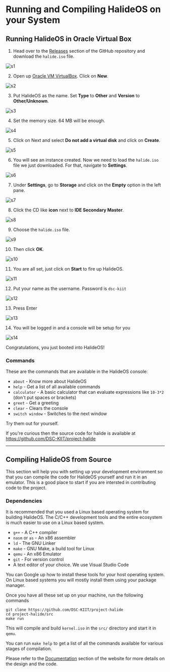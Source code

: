 # Running and Compiling HalideOS on your System

## Running HalideOS in Oracle Virtual Box

1. Head over to the [Releases](https://github.com/DSC-KIIT/project-halide/releases) section of the GitHub repository and download the `halide.iso` file.

![s1](/project-halide/s1.png)

2. Open up [Oracle VM VirtualBox](https://www.virtualbox.org/). Click on **New**.

![s2](/project-halide/s2.png)

3. Put HalideOS as the name. Set **Type** to **Other** and **Version** to **Other/Unknown**.

![s3](/project-halide/s3.png)

4. Set the memory size. 64 MB will be enough.

![s4](/project-halide/s4.png)

5. Click on Next and select **Do not add a virtual disk** and click on **Create**.

![s5](/project-halide/s5.png)

6. You will see an instance created. Now we need to load the `halide.iso` file we just downloaded. For that, navigate to **Settings**.

![s6](/project-halide/s6.png)

7. Under **Settings**, go to **Storage** and click on the **Empty** option in the left pane.

![s7](/project-halide/s7.png)

8. Click the CD like **icon** next to **IDE Secondary Master**.

![s8](/project-halide/s8.png)

9. Choose the `halide.iso` file.

![s9](/project-halide/s9.png)

10. Then click **OK**.

![s10](/project-halide/s10.png)

11. You are all set, just click on **Start** to fire up HalideOS.

![s11](/project-halide/s11.png)

12. Put your name as the username. Password is `dsc-kiit`

![s12](/project-halide/s12.png)

13. Press Enter

![s13](/project-halide/s13.png)

14. You will be logged in and a console will be setup for you

![s14](/project-halide/s14.png)

Congratulations, you just booted into HalideOS!

### Commands

These are the commands that are available in the HalideOS console:

- `about` - Know more about HalideOS
- `help` - Get a list of all available commands
- `calculator` - A basic calculator that can evaluate expressions like `10-3*2` (don't put spaces or brackets)
- `greet` - Get a greeting
- `clear` - Clears the console
- `switch window` - Switches to the next window

Try them out for yourself.

If you're curious then the source code for halide is available at https://github.com/DSC-KIIT/project-halide

---

## Compiling HalideOS from Source

This section will help you with setting up your development environment so that you can compile the code for HalideOS yourself and run it in an emulator. This is a good place to start if you are intersted in contributing code to the project.

### Dependencies

It is recommended that you used a Linux based operating system for building HalideOS. The C/C++ development
tools and the entire ecosystem is much easier to use on a Linux based system.

- `g++` - A C++ compiler
- `nasm` or `as` - An x86 assembler
- `ld` - The GNU Linker
- `make` - GNU Make, a build tool for Linux
- `qemu` - An x86 Emulator
- `git` - For version control
- A text editor of your choice. We use Visual Studio Code

You can Google up how to install these tools for your host operating system. On Linux based systems you will
mostly install them using your package manager.

Once you have all these set up on your machine, run the following commands

```shell
git clone https://github.com/DSC-KIIT/project-halide
cd project-halide/src
make run
```

This will compile and build `kernel.iso` in the `src/` directory and start it in `qemu`.

You can run `make help` to get a list of all the commands available for various stages of compilation.

Please refer to the [Documentation](../../documentation) section of the website for more details on the design and the code.
